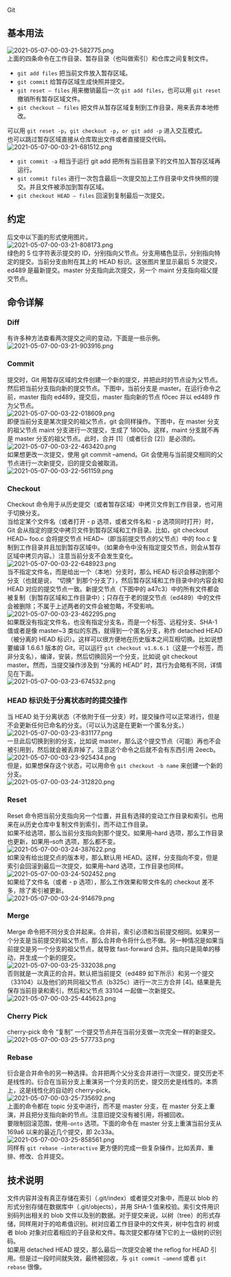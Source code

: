 Git
<a name="OqQuI"></a>
## 基本用法
![2021-05-07-00-03-21-582775.png](https://cdn.nlark.com/yuque/0/2021/png/396745/1620317327099-5675c748-84b2-41a5-b915-e3f2845c6b50.png#clientId=u3976f35d-c710-4&from=ui&id=u33df21c2&originHeight=264&originWidth=728&originalType=binary&size=6923&status=done&style=shadow&taskId=u1e1df205-9b2a-488f-af6d-d0c1c1ed35f)<br />上面的四条命令在工作目录、暂存目录（也叫做索引）和仓库之间复制文件。

- `git add files` 把当前文件放入暂存区域。
- `git commit` 给暂存区域生成快照并提交。
- `git reset – files` 用来撤销最后一次 `git add files`，也可以用 `git reset` 撤销所有暂存区域文件。
- `git checkout – files` 把文件从暂存区域复制到工作目录，用来丢弃本地修改。

可以用 `git reset -p`，`git checkout -p`，`or git add -p` 进入交互模式。<br />也可以跳过暂存区域直接从仓库取出文件或者直接提交代码。<br />![2021-05-07-00-03-21-681512.png](https://cdn.nlark.com/yuque/0/2021/png/396745/1620317335220-a6b05eca-a2a2-40be-a5b6-f60cb1a4fca8.png#clientId=u3976f35d-c710-4&from=ui&id=u2704242d&originHeight=264&originWidth=866&originalType=binary&size=7138&status=done&style=shadow&taskId=u86cf647d-1473-463f-abf0-af5c5facb37)

- `git commit -a` 相当于运行 git add 把所有当前目录下的文件加入暂存区域再运行。
- `git commit files` 进行一次包含最后一次提交加上工作目录中文件快照的提交。并且文件被添加到暂存区域。
- `git checkout HEAD – files` 回滚到复制最后一次提交。
<a name="IaVt9"></a>
## 约定
后文中以下面的形式使用图片。<br />![2021-05-07-00-03-21-808173.png](https://cdn.nlark.com/yuque/0/2021/png/396745/1620317346107-9aadef44-fb3c-4283-bbe1-42f144d43ed9.png#clientId=u3976f35d-c710-4&from=ui&id=ud832a696&originHeight=361&originWidth=831&originalType=binary&size=27751&status=done&style=shadow&taskId=u806d2725-f02e-440e-b4d4-4a795c2cc5d)<br />绿色的 5 位字符表示提交的 ID，分别指向父节点。分支用橘色显示，分别指向特定的提交。当前分支由附在其上的 HEAD 标识。这张图片里显示最后 5 次提交，ed489 是最新提交。master 分支指向此次提交，另一个 maint 分支指向祖父提交节点。
<a name="xtlxZ"></a>
## 命令详解
<a name="ZTsr8"></a>
### Diff
有许多种方法查看两次提交之间的变动，下面是一些示例。<br />![2021-05-07-00-03-21-903916.png](https://cdn.nlark.com/yuque/0/2021/png/396745/1620317362366-c8e8dbb5-7c89-4dfc-8e28-aa9685a0ec7d.png#clientId=u3976f35d-c710-4&from=ui&id=u2e5cc156&originHeight=356&originWidth=831&originalType=binary&size=26347&status=done&style=shadow&taskId=uae9e2f2a-332c-4e9f-b9bd-613de88ce84)
<a name="LB8XS"></a>
### Commit
提交时，Git 用暂存区域的文件创建一个新的提交，并把此时的节点设为父节点。然后把当前分支指向新的提交节点。下图中，当前分支是 master。在运行命令之前，master 指向 ed489，提交后，master 指向新的节点 f0cec 并以 ed489 作为父节点。<br />![2021-05-07-00-03-22-018609.png](https://cdn.nlark.com/yuque/0/2021/png/396745/1620317385549-24e8be66-40a6-4bae-a816-efd94d9a666c.png#clientId=u3976f35d-c710-4&from=ui&id=u5b7d86bb&originHeight=362&originWidth=831&originalType=binary&size=21663&status=done&style=shadow&taskId=ube7fe27d-8e85-42a1-aa88-55dce1fa509)<br />即便当前分支是某次提交的祖父节点，git 会同样操作。下图中，在 master 分支的祖父节点 maint 分支进行一次提交，生成了 1800b。这样，maint 分支就不再是 master 分支的祖父节点。此时，合并 [1]（或者衍合 [2]）是必须的。<br />![2021-05-07-00-03-22-463420.png](https://cdn.nlark.com/yuque/0/2021/png/396745/1620317400152-a1475785-1dc6-403c-ba13-34c22dfcb361.png#clientId=u3976f35d-c710-4&from=ui&id=ue3bc388b&originHeight=362&originWidth=831&originalType=binary&size=22882&status=done&style=shadow&taskId=u6f8f0e6c-8da7-4052-b797-d550af1d355)<br />如果想更改一次提交，使用 git commit –amend。Git 会使用与当前提交相同的父节点进行一次新提交，旧的提交会被取消。<br />![2021-05-07-00-03-22-561159.png](https://cdn.nlark.com/yuque/0/2021/png/396745/1620317415943-fd264149-389f-45b3-8ab1-f86f6a548d01.png#clientId=u3976f35d-c710-4&from=ui&id=u75ee645f&originHeight=362&originWidth=831&originalType=binary&size=23568&status=done&style=shadow&taskId=u378ba899-ed87-43c5-aa28-60a0de3ba65)
<a name="Vva3r"></a>
### Checkout
Checkout 命令用于从历史提交（或者暂存区域）中拷贝文件到工作目录，也可用于切换分支。<br />当给定某个文件名（或者打开 - p 选项，或者文件名和 - p 选项同时打开）时，Git 会从指定的提交中拷贝文件到暂存区域和工作目录。比如，git checkout HEAD~ foo.c 会将提交节点 HEAD~（即当前提交节点的父节点）中的 foo.c 复制到工作目录并且加到暂存区域中。（如果命令中没有指定提交节点，则会从暂存区域中拷贝内容。）注意当前分支不会发生变化。<br />![2021-05-07-00-03-22-648923.png](https://cdn.nlark.com/yuque/0/2021/png/396745/1620317471268-e3c4399c-fd78-447f-a7bd-88a99e02beca.png#clientId=u3976f35d-c710-4&from=ui&id=u9391d291&originHeight=363&originWidth=831&originalType=binary&size=18698&status=done&style=shadow&taskId=u87f8dc54-9f9b-4b0f-a9d8-46ddb8c94fe)<br />当不指定文件名，而是给出一个（本地）分支时，那么 HEAD 标识会移动到那个分支（也就是说， “切换” 到那个分支了），然后暂存区域和工作目录中的内容会和 HEAD 对应的提交节点一致。新提交节点（下图中的 a47c3）中的所有文件都会被复制（到暂存区域和工作目录中）；只存在于老的提交节点（ed489）中的文件会被删除；不属于上述两者的文件会被忽略，不受影响。<br />![2021-05-07-00-03-23-462295.png](https://cdn.nlark.com/yuque/0/2021/png/396745/1620317492471-ca8a6a86-978e-4c6f-a2d6-915e5d7f1d88.png#clientId=u3976f35d-c710-4&from=ui&id=ue83a5671&originHeight=362&originWidth=831&originalType=binary&size=22791&status=done&style=shadow&taskId=u9e0aa45d-ab98-4cf2-a0eb-387c3f028cd)<br />如果既没有指定文件名，也没有指定分支名，而是一个标签、远程分支、SHA-1 值或者是像 master~3 类似的东西，就得到一个匿名分支，称作 detached HEAD（被分离的 HEAD 标识）。这样可以很方便地在历史版本之间互相切换。比如说想要编译 1.6.6.1 版本的 Git，可以运行 `git checkout v1.6.6.1`（这是一个标签，而非分支名），编译，安装，然后切换回另一个分支，比如说 git checkout master。然而，当提交操作涉及到 “分离的 HEAD” 时，其行为会略有不同，详情见在下面。<br />![2021-05-07-00-03-23-674532.png](https://cdn.nlark.com/yuque/0/2021/png/396745/1620317508616-47c61b8c-0a45-4635-91bf-4be23c313fd5.png#clientId=u3976f35d-c710-4&from=ui&id=u173d83ae&originHeight=362&originWidth=831&originalType=binary&size=21387&status=done&style=shadow&taskId=u24ff2c9f-d3c3-4ada-87b4-72cc277e2ca)
<a name="oWq0n"></a>
### HEAD 标识处于分离状态时的提交操作
当 HEAD 处于分离状态（不依附于任一分支）时，提交操作可以正常进行，但是不会更新任何已命名的分支。（可以认为这是在更新一个匿名分支。）<br />![2021-05-07-00-03-23-831177.png](https://cdn.nlark.com/yuque/0/2021/png/396745/1620317526585-f07da409-2b1c-4843-b83f-f0d7926ecfec.png#clientId=u3976f35d-c710-4&from=ui&id=uf49075fd&originHeight=362&originWidth=831&originalType=binary&size=21353&status=done&style=shadow&taskId=u198d7b1a-6f27-4768-85ab-70b6f9f456a)<br />一旦此后切换到别的分支，比如说 master，那么这个提交节点（可能）再也不会被引用到，然后就会被丢弃掉了。注意这个命令之后就不会有东西引用 2eecb。<br />![2021-05-07-00-03-23-925434.png](https://cdn.nlark.com/yuque/0/2021/png/396745/1620317548489-4a83e9b7-109b-4175-b6b0-2666fd621f08.png#clientId=u3976f35d-c710-4&from=ui&id=udfc3df63&originHeight=362&originWidth=831&originalType=binary&size=23448&status=done&style=shadow&taskId=ua4612dc5-903c-46ca-96fb-3c3abe66207)<br />但是，如果想保存这个状态，可以用命令 `git checkout -b name` 来创建一个新的分支。<br />![2021-05-07-00-03-24-312820.png](https://cdn.nlark.com/yuque/0/2021/png/396745/1620317573970-c32e07eb-f15a-4081-b963-daef50c9ad24.png#clientId=u3976f35d-c710-4&from=ui&id=ud8d4e825&originHeight=362&originWidth=831&originalType=binary&size=20977&status=done&style=shadow&taskId=u730690e5-bfc5-4e75-8af9-1c493c4b6a8)
<a name="d3jN8"></a>
### Reset
Reset 命令把当前分支指向另一个位置，并且有选择的变动工作目录和索引。也用来在从历史仓库中复制文件到索引，而不动工作目录。<br />如果不给选项，那么当前分支指向到那个提交。如果用–hard 选项，那么工作目录也更新，如果用–soft 选项，那么都不变。<br />![2021-05-07-00-03-24-387622.png](https://cdn.nlark.com/yuque/0/2021/png/396745/1620317635870-14cb10de-8213-4f21-9bbf-cb40c4f0f9ec.png#clientId=u3976f35d-c710-4&from=ui&id=ud97af76e&originHeight=363&originWidth=831&originalType=binary&size=24402&status=done&style=shadow&taskId=ufa18764d-ba0b-456a-9ace-01155eca2e7)<br />如果没有给出提交点的版本号，那么默认用 HEAD。这样，分支指向不变，但是索引会回滚到最后一次提交，如果用–hard 选项，工作目录也同样。<br />![2021-05-07-00-03-24-502452.png](https://cdn.nlark.com/yuque/0/2021/png/396745/1620317650477-29fbcc83-3026-41f3-850f-e57e88aa1fbd.png#clientId=u3976f35d-c710-4&from=ui&id=u01f59db8&originHeight=362&originWidth=831&originalType=binary&size=19575&status=done&style=shadow&taskId=u03a3479d-0c24-4d89-a286-09dfc3e4d95)<br />如果给了文件名（或者 - p 选项），那么工作效果和带文件名的 checkout 差不多，除了索引被更新。<br />![2021-05-07-00-03-24-914679.png](https://cdn.nlark.com/yuque/0/2021/png/396745/1620317663815-380203c5-a2e6-4c98-82ee-6909341effde.png#clientId=u3976f35d-c710-4&from=ui&id=u7a397428&originHeight=362&originWidth=831&originalType=binary&size=17506&status=done&style=shadow&taskId=ufac0b067-8b76-464c-bd11-2ffc563f6c9)
<a name="PZBDL"></a>
### Merge
Merge 命令把不同分支合并起来。合并前，索引必须和当前提交相同。如果另一个分支是当前提交的祖父节点，那么合并命令将什么也不做。另一种情况是如果当前提交是另一个分支的祖父节点，就导致 fast-forward 合并。指向只是简单的移动，并生成一个新的提交。<br />![2021-05-07-00-03-25-332038.png](https://cdn.nlark.com/yuque/0/2021/png/396745/1620317688557-d686e738-cdc7-4250-80c9-725847ecd253.png#clientId=u3976f35d-c710-4&from=ui&id=u6036a65c&originHeight=362&originWidth=831&originalType=binary&size=22870&status=done&style=shadow&taskId=u6601e48c-3fc2-44a2-9487-72f37b2d3a1)<br />否则就是一次真正的合并。默认把当前提交（ed489 如下所示）和另一个提交（33104）以及他们的共同祖父节点（b325c）进行一次三方合并 [4]。结果是先保存当前目录和索引，然后和父节点 33104 一起做一次新提交。<br />![2021-05-07-00-03-25-445623.png](https://cdn.nlark.com/yuque/0/2021/png/396745/1620317701681-9d98fb95-7c05-4ad5-af5f-0ce30042c364.png#clientId=u3976f35d-c710-4&from=ui&id=ue7f8d26c&originHeight=388&originWidth=831&originalType=binary&size=34687&status=done&style=shadow&taskId=u30d335f2-a58d-4b6f-acbd-911c2f93c11)
<a name="CFxgh"></a>
### Cherry Pick
cherry-pick 命令 “复制” 一个提交节点并在当前分支做一次完全一样的新提交。<br />![2021-05-07-00-03-25-577733.png](https://cdn.nlark.com/yuque/0/2021/png/396745/1620317715565-73ad8314-a7f5-4a7c-b648-44c715cd601a.png#clientId=u3976f35d-c710-4&from=ui&id=u6ab76ff5&originHeight=362&originWidth=831&originalType=binary&size=30180&status=done&style=shadow&taskId=u9cc6820e-a28d-4ee9-87aa-6cd08658603)
<a name="JErAO"></a>
### Rebase
衍合是合并命令的另一种选择。合并把两个父分支合并进行一次提交，提交历史不是线性的。衍合在当前分支上重演另一个分支的历史，提交历史是线性的。本质上，这是线性化的自动的 cherry-pick。<br />![2021-05-07-00-03-25-735692.png](https://cdn.nlark.com/yuque/0/2021/png/396745/1620317729580-373add8e-fb76-40b8-a7d0-dad0d0745cba.png#clientId=u3976f35d-c710-4&from=ui&id=u1c70e7ae&originHeight=362&originWidth=831&originalType=binary&size=31642&status=done&style=shadow&taskId=ub32b1238-7bac-4f47-ae30-ff05e16f1a2)<br />上面的命令都在 topic 分支中进行，而不是 master 分支，在 master 分支上重演，并且把分支指向新的节点。注意旧提交没有被引用，将被回收。<br />要限制回滚范围，使用`–onto` 选项。下面的命令在 master 分支上重演当前分支从 169a6 以来的最近几个提交，即 2c33a。<br />![2021-05-07-00-03-25-858561.png](https://cdn.nlark.com/yuque/0/2021/png/396745/1620317283834-df9d4181-3cc7-4bc0-ba78-c6b6a5d92b43.png#clientId=u3976f35d-c710-4&from=ui&id=u39e73fa3&originHeight=362&originWidth=831&originalType=binary&size=27965&status=done&style=shadow&taskId=uc486360c-688a-4891-96ec-357da1b8fd6)<br />同样有 `git rebase –interactive` 更方便的完成一些复杂操作，比如丢弃、重排、修改、合并提交。
<a name="kpVUQ"></a>
## 技术说明
文件内容并没有真正存储在索引（.git/index）或者提交对象中，而是以 blob 的形式分别存储在数据库中（.git/objects），并用 SHA-1 值来校验。索引文件用识别码列出相关的 blob 文件以及别的数据。对于提交来说，以树（tree）的形式存储，同样用对于的哈希值识别。树对应着工作目录中的文件夹，树中包含的 树或者 blob 对象对应着相应的子目录和文件。每次提交都存储下它的上一级树的识别码。<br />如果用 detached HEAD 提交，那么最后一次提交会被 the reflog for HEAD 引用。但是过一段时间就失效，最终被回收，与 `git commit –amend` 或者 `git rebase` 很像。
